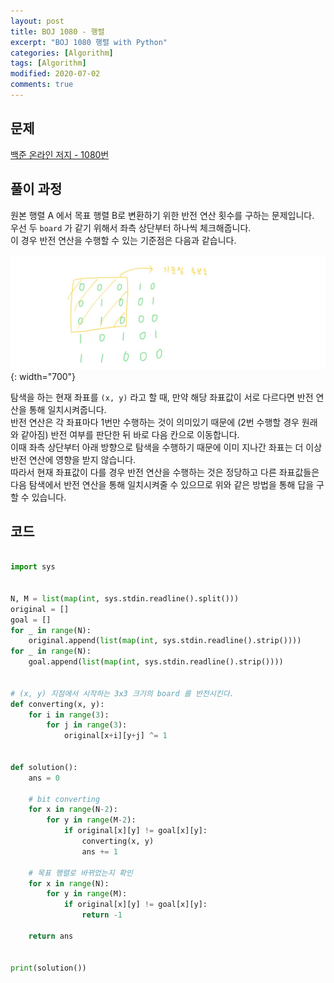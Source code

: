 ```yaml
---
layout: post
title: BOJ 1080 - 행렬
excerpt: "BOJ 1080 행렬 with Python"
categories: [Algorithm]
tags: [Algorithm]
modified: 2020-07-02
comments: true
---
```


## 문제
[백준 온라인 저지 - 1080번](https://www.acmicpc.net/problem/1080)

## 풀이 과정
원본 행렬 A 에서 목표 행렬 B로 변환하기 위한 반전 연산 횟수를 구하는 문제입니다. <br>
우선 두 `board` 가 같기 위해서 좌측 상단부터 하나씩 체크해줍니다. <br>
이 경우 반전 연산을 수행할 수 있는 기준점은 다음과 같습니다. <br>

![이미지](/img/boj/boj-1080.jpg){: width="700"}

탐색을 하는 현재 좌표를 `(x, y)` 라고 할 때, 만약 해당 좌표값이 서로 다르다면 반전 연산을 통해 일치시켜줍니다. <br>
반전 연산은 각 좌표마다 1번만 수행하는 것이 의미있기 때문에 (2번 수행할 경우 원래와 같아짐) 반전 여부를 판단한 뒤 바로 다음 칸으로 이동합니다. <br>
이때 좌측 상단부터 아래 방향으로 탐색을 수행하기 때문에 이미 지나간 좌표는 더 이상 반전 연산에 영향을 받지 않습니다. <br>
따라서 현재 좌표값이 다를 경우 반전 연산을 수행하는 것은 정당하고 다른 좌표값들은 다음 탐색에서 반전 연산을 통해 일치시켜줄 수 있으므로 위와 같은 방법을 통해 답을 구할 수 있습니다. <br>

## 코드

~~~ python

import sys


N, M = list(map(int, sys.stdin.readline().split()))
original = []
goal = []
for _ in range(N):
    original.append(list(map(int, sys.stdin.readline().strip())))
for _ in range(N):
    goal.append(list(map(int, sys.stdin.readline().strip())))


# (x, y) 지점에서 시작하는 3x3 크기의 board 를 반전시킨다.
def converting(x, y):
    for i in range(3):
        for j in range(3):
            original[x+i][y+j] ^= 1


def solution():
    ans = 0

    # bit converting
    for x in range(N-2):
        for y in range(M-2):
            if original[x][y] != goal[x][y]:
                converting(x, y)
                ans += 1

    # 목표 행렬로 바뀌었는지 확인
    for x in range(N):
        for y in range(M):
            if original[x][y] != goal[x][y]:
                return -1

    return ans


print(solution())

~~~